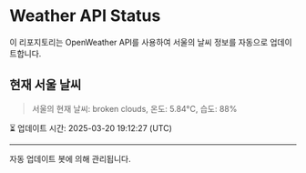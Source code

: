 
# Weather API Status

이 리포지토리는 OpenWeather API를 사용하여 서울의 날씨 정보를 자동으로 업데이트합니다.

## 현재 서울 날씨
> 서울의 현재 날씨: broken clouds, 온도: 5.84°C, 습도: 88%

⏳ 업데이트 시간: 2025-03-20 19:12:27 (UTC)

---
자동 업데이트 봇에 의해 관리됩니다.
